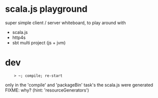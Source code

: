 # scala.js playground

super simple client / server whiteboard, to play around with 
  
  * scala.js
  * http4s
  * sbt multi project (js + jvm)


# dev

        > ~; compile; re-start
        
only in the 'compile' and 'packageBin' task's the scala.js were generated FIXME: why? (hint: 'resourceGenerators')
